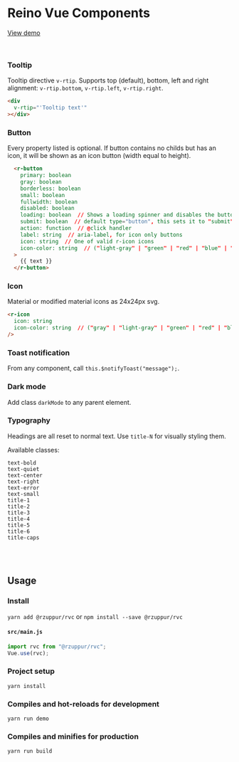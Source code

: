 # Reino Vue Components

[View demo](https://rvc-demo.netlify.com/)

<br>

### Tooltip
Tooltip directive `v-rtip`. Supports top (default), bottom, left and right alignment: `v-rtip.bottom`, `v-rtip.left`, `v-rtip.right`.
```html
<div
  v-rtip="'Tooltip text'"
></div>
```
### Button
Every property listed is optional. If button contains no childs but has an icon, it will be shown as an icon button (width equal to height).
```html
  <r-button
    primary: boolean
    gray: boolean 
    borderless: boolean
    small: boolean
    fullwidth: boolean
    disabled: boolean
    loading: boolean  // Shows a loading spinner and disables the button
    submit: boolean  // default type="button", this sets it to "submit" (for forms)
    action: function  // @click handler
    label: string  // aria-label, for icon only buttons
    icon: string  // One of valid r-icon icons
    icon-color: string  // ("light-gray" | "green" | "red" | "blue" | "white")
  >
    {{ text }}
  </r-button>
```
### Icon
Material or modified material icons as 24x24px svg.
```html
<r-icon
  icon: string
  icon-color: string  // ("gray" | "light-gray" | "green" | "red" | "blue" | "white")
/>
```
### Toast notification
From any component, call `this.$notifyToast("message");`.
### Dark mode
Add class `darkMode` to any parent element.
### Typography
Headings are all reset to normal text. Use `title-N` for visually styling them.

Available classes:
```
text-bold
text-quiet
text-center
text-right
text-error
text-small
title-1
title-2
title-3
title-4
title-5
title-6
title-caps
```
<br/><br/>

## Usage

### Install
`yarn add @rzuppur/rvc` or `npm install --save @rzuppur/rvc`

#### **`src/main.js`**
```javascript
import rvc from "@rzuppur/rvc";
Vue.use(rvc);
```


### Project setup
```
yarn install
```

### Compiles and hot-reloads for development
```
yarn run demo
```

### Compiles and minifies for production
```
yarn run build
```